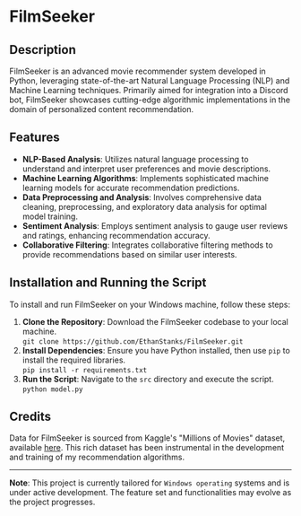 # FilmSeeker

## Description
FilmSeeker is an advanced movie recommender system developed in Python, leveraging state-of-the-art Natural Language Processing (NLP) and Machine Learning techniques. Primarily aimed for integration into a Discord bot, FilmSeeker showcases cutting-edge algorithmic implementations in the domain of personalized content recommendation.

## Features
- **NLP-Based Analysis**: Utilizes natural language processing to understand and interpret user preferences and movie descriptions.
- **Machine Learning Algorithms**: Implements sophisticated machine learning models for accurate recommendation predictions.
- **Data Preprocessing and Analysis**: Involves comprehensive data cleaning, preprocessing, and exploratory data analysis for optimal model training.
- **Sentiment Analysis**: Employs sentiment analysis to gauge user reviews and ratings, enhancing recommendation accuracy.
- **Collaborative Filtering**: Integrates collaborative filtering methods to provide recommendations based on similar user interests.

## Installation and Running the Script

To install and run FilmSeeker on your Windows machine, follow these steps:

1. **Clone the Repository**: Download the FilmSeeker codebase to your local machine.<br />
```git clone https://github.com/EthanStanks/FilmSeeker.git```
2. **Install Dependencies**: Ensure you have Python installed, then use `pip` to install the required libraries.<br />
```pip install -r requirements.txt```
3. **Run the Script**: Navigate to the ```src``` directory and execute the script.<br />
```python model.py```

## Credits

Data for FilmSeeker is sourced from Kaggle's "Millions of Movies" dataset, available [here](https://www.kaggle.com/datasets/akshaypawar7/millions-of-movies/). This rich dataset has been instrumental in the development and training of my recommendation algorithms.

---

**Note**: This project is currently tailored for ```Windows operating``` systems and is under active development. The feature set and functionalities may evolve as the project progresses.


